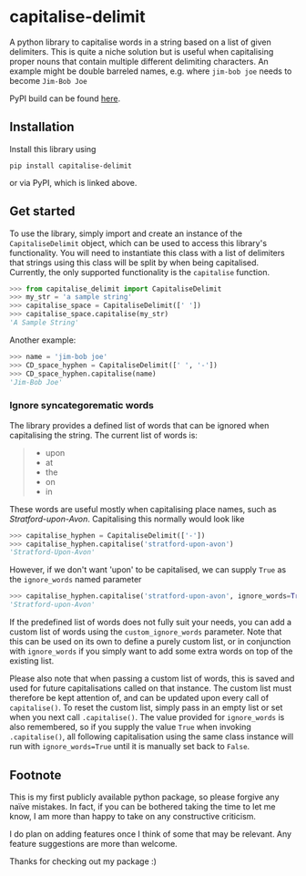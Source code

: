 # capitalise-delimit

A python library to capitalise words in a string based on a list of given delimiters. This is quite a niche solution but
is useful when capitalising proper nouns that contain multiple different delimiting characters. An example might be
double barreled names, e.g. where `jim-bob joe` needs to become `Jim-Bob Joe`

PyPI build can be found [here](https://pypi.org/project/capitalise-delimit/).

## Installation

Install this library using
```
pip install capitalise-delimit
```

or via PyPI, which is linked above.

## Get started

To use the library, simply import and create an instance of the `CapitaliseDelimit` object, which can be used to access
this library's functionality. You will need to instantiate this class with a list of delimiters that strings using this
class will be split by when being capitalised. Currently, the only supported functionality is the `capitalise` function.

```python
>>> from capitalise_delimit import CapitaliseDelimit
>>> my_str = 'a sample string'
>>> capitalise_space = CapitaliseDelimit([' '])
>>> capitalise_space.capitalise(my_str)
'A Sample String'
```

Another example:

```python
>>> name = 'jim-bob joe'
>>> CD_space_hyphen = CapitaliseDelimit([' ', '-'])
>>> CD_space_hyphen.capitalise(name)
'Jim-Bob Joe'
```

### Ignore syncategorematic words

The library provides a defined list of words that can be ignored when capitalising the string. The current list of words
is:
> * upon
>* at
>* the
>* on
>* in

These words are useful mostly when capitalising place names, such as _Stratford-upon-Avon_. Capitalising this normally
would look like

```python
>>> capitalise_hyphen = CapitaliseDelimit(['-'])
>>> capitalise_hyphen.capitalise('stratford-upon-avon')
'Stratford-Upon-Avon'
```

However, if we don't want 'upon' to be capitalised, we can supply `True` as the `ignore_words` named parameter

```python
>>> capitalise_hyphen.capitalise('stratford-upon-avon', ignore_words=True)
'Stratford-upon-Avon'
```

If the predefined list of words does not fully suit your needs, you can add a custom list of words using
the `custom_ignore_words` parameter. Note that this can be used on its own to define a purely custom list, or in
conjunction with `ignore_words` if you simply want to add some extra words on top of the existing list.

Please also note that when passing a custom list of words, this is saved and used for future capitalisations called on
that instance. The custom list must therefore be kept attention of, and can be updated upon every call of 
`capitalise()`. To reset the custom list, simply pass in an empty list or set when you next call `.capitalise()`. The 
value provided for `ignore_words` is also remembered, so if you supply the value `True` when invoking `.capitalise()`, 
all following capitalisation using the same class instance will run with `ignore_words=True` until it is manually 
set back to `False`.

## Footnote

This is my first publicly available python package, so please forgive any naïve mistakes. In fact, if you can be
bothered taking the time to let me know, I am more than happy to take on any constructive criticism.

I do plan on adding features once I think of some that may be relevant. Any feature suggestions are more than welcome.

Thanks for checking out my package :)